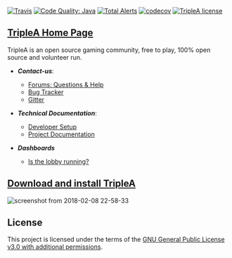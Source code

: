 [![Travis](https://img.shields.io/travis/triplea-game/triplea.svg?style=flat-square)](https://travis-ci.org/triplea-game/triplea)
[![Code Quality: Java](https://img.shields.io/lgtm/grade/java/g/triplea-game/triplea.svg?logo=lgtm&logoWidth=18&style=flat-square)](https://lgtm.com/projects/g/triplea-game/triplea/context:java)
[![Total Alerts](https://img.shields.io/lgtm/alerts/g/triplea-game/triplea.svg?logo=lgtm&logoWidth=18&style=flat-square)](https://lgtm.com/projects/g/triplea-game/triplea/alerts)
[![codecov](https://img.shields.io/codecov/c/github/triplea-game/triplea/master.svg?style=flat-square)](https://codecov.io/gh/triplea-game/triplea)
[![TripleA license](https://img.shields.io/github/license/triplea-game/triplea.svg?style=flat-square)](https://github.com/triplea-game/triplea/blob/master/LICENSE.md)


##  [TripleA Home Page](http://triplea-game.org/)

TripleA is an open source gaming community, free to play, 100% open source and volunteer run.

- ***Contact-us***: 
  - [Forums: Questions & Help](https://forums.triplea-game.org/category/10/help-questions)
  - [Bug Tracker](https://github.com/triplea-game/triplea/issues/new)
  - [Gitter](https://gitter.im/triplea-game/social)
- ***Technical Documentation***: 
  - [Developer Setup](https://github.com/triplea-game/triplea/tree/master/docs/dev)
  - [Project Documentation](https://github.com/triplea-game/triplea/tree/master/docs/)



- ***Dashboards***
  - [Is the lobby running?](https://stats.uptimerobot.com/14RYqsN5m)

 
## [Download and install TripleA](http://triplea-game.org/download/)
![screenshot from 2018-02-08 22-58-33](https://user-images.githubusercontent.com/12397753/36015523-a4e28a24-0d23-11e8-84c0-c4bd0ee19ce0.png)

## License

This project is licensed under the terms of the 
[GNU General Public License v3.0 with additional permissions](/LICENSE.md).
